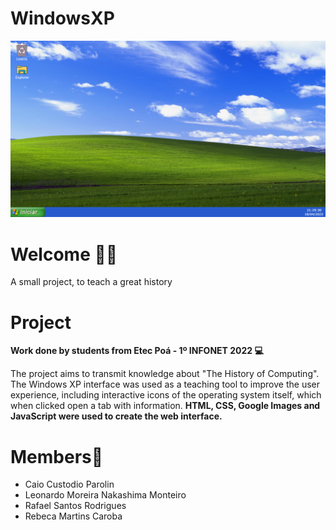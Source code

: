 # WindowsXP 
![Design coding](./img/windows.png)

# Welcome 👋🏻 

A small project, to teach a great history

# Project

**Work done by students from Etec Poá - 1º INFONET 2022 💻**

The project aims to transmit knowledge about "The History of Computing". The Windows XP interface was used as a teaching tool to improve the user experience,
including interactive icons of the operating system itself, which when clicked open a tab with information.
**HTML, CSS, Google Images and JavaScript were used to create the web interface.**

# Members🚀

- Caio Custodio Parolin
- Leonardo Moreira Nakashima Monteiro
- Rafael Santos Rodrigues
- Rebeca Martins Caroba